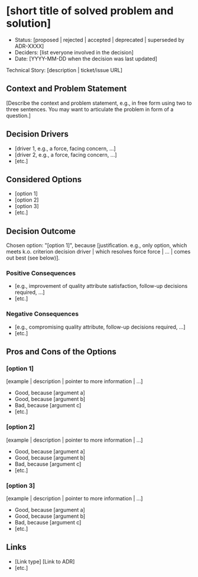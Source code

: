 # [short title of solved problem and solution]

* Status: [proposed | rejected | accepted | deprecated | superseded by ADR-XXXX]
* Deciders: [list everyone involved in the decision]
* Date: [YYYY-MM-DD when the decision was last updated]

Technical Story: [description | ticket/issue URL]

## Context and Problem Statement

[Describe the context and problem statement, e.g., in free form using two to three sentences. You may want to articulate the problem in form of a question.]

## Decision Drivers

* [driver 1, e.g., a force, facing concern, …]
* [driver 2, e.g., a force, facing concern, …]
* [etc.]

## Considered Options

* [option 1]
* [option 2]
* [option 3]
* [etc.]

## Decision Outcome

Chosen option: "[option 1]", because [justification. e.g., only option, which meets k.o. criterion decision driver | which resolves force force | … | comes out best (see below)].

### Positive Consequences

* [e.g., improvement of quality attribute satisfaction, follow-up decisions required, …]
* [etc.]

### Negative Consequences

* [e.g., compromising quality attribute, follow-up decisions required, …]
* [etc.]

## Pros and Cons of the Options

### [option 1]

[example | description | pointer to more information | …]

* Good, because [argument a]
* Good, because [argument b]
* Bad, because [argument c]
* [etc.]

### [option 2]

[example | description | pointer to more information | …]

* Good, because [argument a]
* Good, because [argument b]
* Bad, because [argument c]
* [etc.]

### [option 3]

[example | description | pointer to more information | …]

* Good, because [argument a]
* Good, because [argument b]
* Bad, because [argument c]
* [etc.]

## Links

* [Link type] [Link to ADR]
* [etc.]
